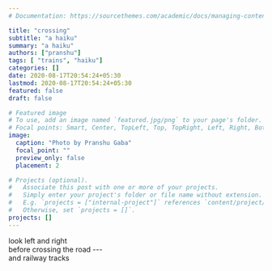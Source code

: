 ```yaml
---
# Documentation: https://sourcethemes.com/academic/docs/managing-content/

title: "crossing"
subtitle: "a haiku"
summary: "a haiku"
authors: ["pranshu"]
tags: [ "trains", "haiku"]
categories: []
date: 2020-08-17T20:54:24+05:30
lastmod: 2020-08-17T20:54:24+05:30
featured: false
draft: false

# Featured image
# To use, add an image named `featured.jpg/png` to your page's folder.
# Focal points: Smart, Center, TopLeft, Top, TopRight, Left, Right, BottomLeft, Bottom, BottomRight.
image:
  caption: "Photo by Pranshu Gaba"
  focal_point: ""
  preview_only: false
  placement: 2

# Projects (optional).
#   Associate this post with one or more of your projects.
#   Simply enter your project's folder or file name without extension.
#   E.g. `projects = ["internal-project"]` references `content/project/deep-learning/index.md`.
#   Otherwise, set `projects = []`.
projects: []
---
```


look left and right  
before crossing the road ---  
and railway tracks
